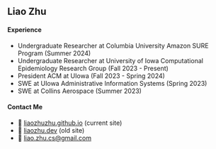 ## Liao Zhu

#### Experience
* Undergraduate Researcher at Columbia University Amazon SURE Program (Summer 2024)
* Undergraduate Researcher at University of Iowa Computational Epidemiology Research Group (Fall 2023 - Present)
* President ACM at UIowa (Fall 2023 - Spring 2024)
* SWE at UIowa Administrative Information Systems (Spring 2023)
* SWE at Collins Aerospace (Summer 2023)

#### Contact Me 
* 🐼 [liaozhuzhu.github.io](https://liaozhuzhu.github.io) (current site)
* 🐼 [liaozhu.dev](https://liaozhu.dev) (old site)
* 📧 [liao.zhu.cs@gmail.com](liao.zhu.cs@gmail.com)

